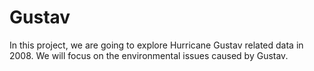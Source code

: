# Gustav
In this project, we are going to explore Hurricane Gustav related data in 2008. We will focus on the environmental issues caused by Gustav. 
